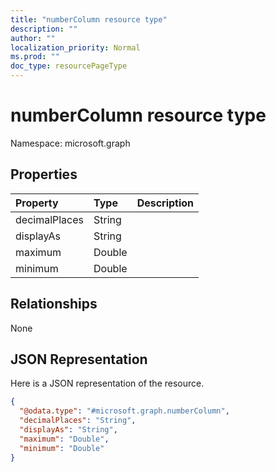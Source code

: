 ```yaml
---
title: "numberColumn resource type"
description: ""
author: ""
localization_priority: Normal
ms.prod: ""
doc_type: resourcePageType
---
```


# numberColumn resource type


Namespace: microsoft.graph



## Properties
|Property|Type|Description|
|:---|:---|:---|
|decimalPlaces|String||
|displayAs|String||
|maximum|Double||
|minimum|Double||

## Relationships
None

## JSON Representation
Here is a JSON representation of the resource.
<!-- {
  "blockType": "resource",
  "@odata.type": "microsoft.graph.numberColumn"
}
-->
``` json
{
  "@odata.type": "#microsoft.graph.numberColumn",
  "decimalPlaces": "String",
  "displayAs": "String",
  "maximum": "Double",
  "minimum": "Double"
}
```

